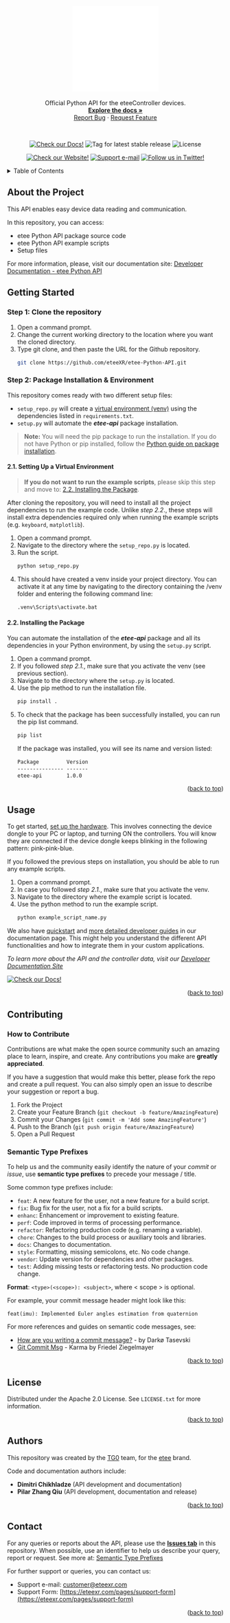 <!-- README file in MD for the etee Python API repository-->
<a name="readme-top"></a>
<!--
*** Attribution and thanks: README template adapted from Othneil Drew's example, available at:
*** https://github.com/othneildrew/Best-README-Template
-->


<!-- PROJECT LOGO -->
<br />
<div align="center">
  <a href="https://github.com/eteeXR/etee-Python-API">
    <img src="img/logo-dark-mode.png" alt="Logo" width="200" height="200">
  </a>

  <p align="center">
    Official Python API for the eteeController devices.
    <br />
    <a href="https://tg0-etee-python-api.readthedocs-hosted.com/en/latest/index.html#"><strong>Explore the docs »</strong></a>
    <br />
    <a href="https://github.com/eteeXR/etee-Python-API/issues">Report Bug</a>
    ·
    <a href="https://github.com/eteeXR/etee-Python-API/issues">Request Feature</a>
  </p>
</div>


<!-- SHIELDS FOR REPO -->
<br />
<p align="center">
    <a href="https://tg0-etee-python-api.readthedocs-hosted.com/en/latest/index.html#">
        <img src="https://img.shields.io/badge/docs-etee_Python_API-lightgrey"
            alt="Check our Docs!"></a>
    <a>
        <img src="https://img.shields.io/github/v/tag/eteexr/etee-Python-API"
            alt="Tag for latest stable release"></a>
    <a>
        <img src="https://img.shields.io/github/license/eteexr/etee-Python-API"
            alt="License"></a>
</p>

<!-- SHIELDS FOR SOCIALS -->
<p align="center">
    <a href="https://eteexr.com/">
        <img src="https://img.shields.io/badge/website-eteexr.com-blue"
            alt="Check our Website!"></a>
    <a href="customer@eteexr.com">
        <img src="https://img.shields.io/badge/contact-customer%40eteexr.com-blue"
            alt="Support e-mail"></a>
    <a href="https://twitter.com/etee_tg0">
        <img src="https://img.shields.io/twitter/follow/etee_tg0?style=social"
            alt="Follow us in Twitter!"></a>
</p>


<!-- TABLE OF CONTENTS -->
<details>
  <summary>Table of Contents</summary>
  <ol>
    <li>
      <a href="#about-the-project">About The Project</a>
    </li>
    <li>
      <a href="#getting-started">Getting Started</a>
      <ul>
        <li><a href="#clone-repo">Step 1: Clone the Repository</a></li>
        <li><a href="#package-installation-and-venv">Step 2: Package Installation & Environment</a></li>
      </ul>
    </li>
    <li><a href="#usage">Usage</a></li>
    <li><a href="#contributing">Contributing</a>
      <ul>
        <li><a href="#how-to-contribute">How to Contribute</a></li>
        <li><a href="#semantic-type-prefixes">Semantic Type Prefixes</a></li>
      </ul>
    </li>
    <li><a href="#license">License</a></li>
    <li><a href="#authors">Authors</a></li>
    <li><a href="#contact">Contact</a></li>
  </ol>
</details>


<!-- ABOUT THE PROJECT -->
## About the Project

This API enables easy device data reading and communication.

In this repository, you can access:
- etee Python API package source code
- etee Python API example scripts
- Setup files

For more information, please, visit our documentation site: 
[Developer Documentation - etee Python API][url-documentation]


<!-- GETTING STARTED -->
## Getting Started

<a name="clone-repo"></a>
### Step 1: Clone the repository

1. Open a command prompt.
2. Change the current working directory to the location where you want the cloned directory.
3. Type git clone, and then paste the URL for the Github repository.
    ```sh
    git clone https://github.com/eteeXR/etee-Python-API.git
    ```

<a name="package-installation-and-venv"></a>
### Step 2: Package Installation & Environment
This repository comes ready with two different setup files: 
- `setup_repo.py` will create a [virtual environment (venv)][url-python-venv] using the dependencies listed in `requirements.txt`.
- `setup.py` will automate the ***etee-api*** package installation.

> **Note:** You will need the pip package to run the installation. 
> If you do not have Python or pip installed, follow the 
> [Python guide on package installation][url-python-package-installation].


<a name="setting-up-venv"></a>
#### 2.1. Setting Up a Virtual Environment

> **If you do not want to run the example scripts**, please skip this step and move to: 
> <a href="#installing-the-package">2.2. Installing the Package</a>.

After cloning the repository, you will need to install all the project dependencies to run the example code.
Unlike *step 2.2*., these steps will install extra dependencies required only when running the example scripts 
(e.g. `keyboard`, `matplotlib`).

1. Open a command prompt.
2. Navigate to the directory where the `setup_repo.py` is located.
3. Run the script.
    ```sh
    python setup_repo.py
    ```
4. This should have created a venv inside your project directory. You can activate it at any time by navigating
to the directory containing the /venv folder and entering the following command line:
   ```sh
   .venv\Scripts\activate.bat
   ```

<a name="installing-the-package"></a>
#### 2.2. Installing the Package

You can automate the installation of the ***etee-api*** package and all its dependencies in 
your Python environment, by using the `setup.py` script. 

1. Open a command prompt. 
2. If you followed *step 2.1.*, make sure that you activate the venv (see previous section).
3. Navigate to the directory where the `setup.py` is located.
4. Use the pip method to run the installation file.
    ```sh
    pip install .
    ```
5. To check that the package has been successfully installed, you can run the pip list command.
    ```sh
    pip list
    ```
   If the package was installed, you will see its name and version listed:
    ```text
    Package         Version
    --------------- -------
    etee-api        1.0.0
    ```

<p align="right">(<a href="#readme-top">back to top</a>)</p>


<!-- USAGE EXAMPLES -->
## Usage

To get started, [set up the hardware][url-documentation-setup-hw]. This involves connecting the device dongle to your 
PC or laptop, and turning ON the controllers. You will know they are connected if the device dongle keeps blinking in 
the following pattern: pink-pink-blue.

If you followed the previous steps on installation, you should be able to run any example scripts.

1. Open a command prompt. 
2. In case you followed *step 2.1.*, make sure that you activate the venv.
3. Navigate to the directory where the example script is located. 
4. Use the python method to run the example script.
    ```sh
    python example_script_name.py
    ```

We also have [quickstart][url-documentation-quickstart] and [more detailed developer guides][url-documentation-api-functions]
in our documentation page. This might help you understand the different API functionalities and how to integrate them 
in your custom applications.

_To learn more about the API and the controller data, visit our [Developer Documentation Site][url-documentation]_

<a href="https://tg0-etee-python-api.readthedocs-hosted.com/en/latest/index.html#">
  <img src="https://img.shields.io/badge/docs-etee Python API-lightgrey"
  alt="Check our Docs!">
</a>

<p align="right">(<a href="#readme-top">back to top</a>)</p>


<!-- CONTRIBUTING -->
## Contributing

### How to Contribute

Contributions are what make the open source community such an amazing place to learn, inspire, and create. 
Any contributions you make are **greatly appreciated**.

If you have a suggestion that would make this better, please fork the repo and create a pull request. 
You can also simply open an issue to describe your suggestion or report a bug.

1. Fork the Project
2. Create your Feature Branch (`git checkout -b feature/AmazingFeature`)
3. Commit your Changes (`git commit -m 'Add some AmazingFeature'`)
4. Push to the Branch (`git push origin feature/AmazingFeature`)
5. Open a Pull Request

### Semantic Type Prefixes

To help us and the community easily identify the nature of your *commit* or *issue*, use **semantic type prefixes** 
to precede your message / title.

Some common type prefixes include:

- `feat`: A new feature for the user, not a new feature for a build script.
- `fix`: Bug fix for the user, not a fix for a build scripts.
- `enhanc`: Enhancement or improvement to existing feature.
- `perf`: Code improved in terms of processing performance.
- `refactor`: Refactoring production code (e.g. renaming a variable).
- `chore`: Changes to the build process or auxiliary tools and libraries.
- `docs`: Changes to documentation.
- `style`: Formatting, missing semicolons, etc. No code change.
- `vendor`: Update version for dependencies and other packages.
- `test`: Adding missing tests or refactoring tests. No production code change.

**Format**: `<type>(<scope>): <subject>`, where < scope > is optional.

For example, your commit message header might look like this:
```text
feat(imu): Implemented Euler angles estimation from quaternion
```

For more references and guides on semantic code messages, see:

- [How are you writing a commit message?][url-semantic-type-prefixes-1] - by Darkø Tasevski
- [Git Commit Msg][url-semantic-type-prefixes-2] - Karma by Friedel Ziegelmayer

<p align="right">(<a href="#readme-top">back to top</a>)</p>


<!-- LICENSE -->
## License

Distributed under the Apache 2.0 License. See `LICENSE.txt` for more information.

<p align="right">(<a href="#readme-top">back to top</a>)</p>


<!-- AUTHORS-->
## Authors

This repository was created by the [TG0][url-tg0-website] team, for the [etee][url-eteexr-website] brand.

Code and documentation authors include:
- **Dimitri Chikhladze** (API development and documentation)
- **Pilar Zhang Qiu** (API development, documentation and release)

<p align="right">(<a href="#readme-top">back to top</a>)</p>


<!-- CONTACT -->
## Contact

For any queries or reports about the API, please use the [**Issues tab**][url-issues-tab] in this repository.
When possible, use an identifier to help us describe your query, report or request. 
See more at: <a href="###semantic-type-prefixes">Semantic Type Prefixes</a>

For further support or queries, you can contact us:
- Support e-mail: [customer@eteexr.com](customer@eteexr.com)
- Support Form: [https://eteexr.com/pages/support-form](https://eteexr.com/pages/support-form)

<p align="right">(<a href="#readme-top">back to top</a>)</p>


<!-- MARKDOWN LINKS & IMAGES -->
<!-- https://www.markdownguide.org/basic-syntax/#reference-style-links -->
[url-documentation]: https://tg0-etee-python-api.readthedocs-hosted.com/en/latest/index.html#
[url-documentation-setup-hw]: https://tg0-etee-python-api.readthedocs-hosted.com/en/latest/setup.html
[url-documentation-quickstart]: https://tg0-etee-python-api.readthedocs-hosted.com/en/latest/quickstart.html
[url-documentation-api-functions]: https://tg0-etee-python-api.readthedocs-hosted.com/en/latest/guide.html
[url-issues-tab]: https://github.com/eteeXR/etee-Python-API/issues
[url-python-venv]: https://docs.python.org/3/tutorial/venv.html
[url-python-package-installation]: https://packaging.python.org/en/latest/tutorials/installing-packages/
[url-tg0-website]: https://tg0.co.uk/
[url-eteexr-website]: https://eteexr.com/
[url-semantic-type-prefixes-1]: https://dev.to/puritanic/how-are-you-writing-a-commit-message-1ih7
[url-semantic-type-prefixes-2]: http://karma-runner.github.io/1.0/dev/git-commit-msg.html
